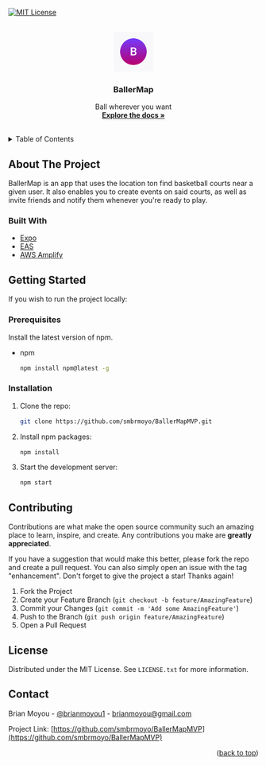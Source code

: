 <div id="top"></div>

[![MIT License][license-shield]][license-url]

<!-- PROJECT LOGO -->
<br />
<div align="center">
  <a href="https://github.com/smbrmoyo/BallerMapMVP">
    <img src="assets/icon.png" alt="Logo" width="80" height="80">
  </a>

<h3 align="center">BallerMap</h3>

  <p align="center">
    Ball wherever you want
    <br />
    <a href="https://github.com/smbrmoyo/BallerMapMVP"><strong>Explore the docs »</strong></a>
    <br />
    <br />
  </p>
</div>

<!-- TABLE OF CONTENTS -->
<details>
  <summary>Table of Contents</summary>
  <ol>
    <li>
      <a href="#about-the-project">About The Project</a>
      <ul>
        <li><a href="#built-with">Built With</a></li>
      </ul>
    </li>
    <li>
      <a href="#getting-started">Getting Started</a>
      <ul>
        <li><a href="#prerequisites">Prerequisites</a></li>
        <li><a href="#installation">Installation</a></li>
      </ul>
    </li>
    <li><a href="#contributing">Contributing</a></li>
    <li><a href="#license">License</a></li>
    <li><a href="#contact">Contact</a></li>
  </ol>
</details>

<!-- ABOUT THE PROJECT -->

## About The Project

BallerMap is an app that uses the location ton find basketball courts near a given user. It also enables you to create events on said courts, as well as invite friends and notify them whenever you're ready to play.

### Built With

- [Expo](https://expo.dev)
- [EAS](https://expo.dev/eas)
- [AWS Amplify](https://aws.amazon.com/amplify)

<!-- GETTING STARTED -->

## Getting Started

If you wish to run the project locally:

### Prerequisites

Install the latest version of npm.

- npm
  ```sh
  npm install npm@latest -g
  ```

### Installation

1. Clone the repo:
   ```sh
   git clone https://github.com/smbrmoyo/BallerMapMVP.git
   ```
2. Install npm packages:
   ```sh
   npm install
   ```
3. Start the development server:
   ```js
   npm start
   ```

<!-- CONTRIBUTING -->

## Contributing

Contributions are what make the open source community such an amazing place to learn, inspire, and create. Any contributions you make are **greatly appreciated**.

If you have a suggestion that would make this better, please fork the repo and create a pull request. You can also simply open an issue with the tag "enhancement".
Don't forget to give the project a star! Thanks again!

1. Fork the Project
2. Create your Feature Branch (`git checkout -b feature/AmazingFeature`)
3. Commit your Changes (`git commit -m 'Add some AmazingFeature'`)
4. Push to the Branch (`git push origin feature/AmazingFeature`)
5. Open a Pull Request

<!-- LICENSE -->

## License

Distributed under the MIT License. See `LICENSE.txt` for more information.

<!-- CONTACT -->

## Contact

Brian Moyou - [@brianmoyou1](https://twitter.com/@brianmoyou1) - brianmoyou@gmail.com

Project Link: [https://github.com/smbrmoyo/BallerMapMVP](https://github.com/smbrmoyo/BallerMapMVP)

<p align="right">(<a href="#top">back to top</a>)</p>

<!-- MARKDOWN LINKS & IMAGES -->
<!-- https://www.markdownguide.org/basic-syntax/#reference-style-links -->

[license-shield]: https://img.shields.io/github/license/smbrmoyo/BallerMapMVP?label=License
[license-url]: https://img.shields.io/github/license/smbrmoyo/BallerMapMVP?label=License
